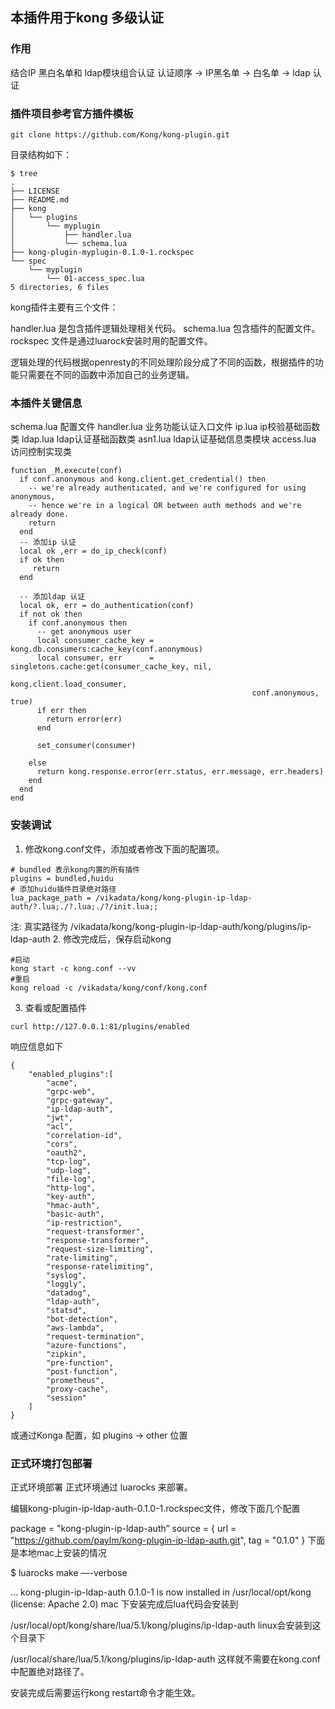 ## 本插件用于kong 多级认证

### 作用
结合IP 黑白名单和 ldap模块组合认证
认证顺序 -> IP黑名单 -> 白名单 -> ldap 认证

### 插件项目参考官方插件模板

```azure
git clone https://github.com/Kong/kong-plugin.git
```
目录结构如下：
```azure
$ tree
.
├── LICENSE
├── README.md
├── kong
│   └── plugins
│       └── myplugin
│           ├── handler.lua
│           └── schema.lua
├── kong-plugin-myplugin-0.1.0-1.rockspec
└── spec
    └── myplugin
        └── 01-access_spec.lua
5 directories, 6 files
```

kong插件主要有三个文件：

handler.lua 是包含插件逻辑处理相关代码。 schema.lua 包含插件的配置文件。 rockspec 文件是通过luarock安装时用的配置文件。

逻辑处理的代码根据openresty的不同处理阶段分成了不同的函数，根据插件的功能只需要在不同的函数中添加自己的业务逻辑。

### 本插件关键信息

schema.lua  配置文件
handler.lua 业务功能认证入口文件
ip.lua      ip校验基础函数类
ldap.lua    ldap认证基础函数类
asn1.lua    ldap认证基础信息类模块
access.lua  访问控制实现类
```azure
function _M.execute(conf)
  if conf.anonymous and kong.client.get_credential() then
    -- we're already authenticated, and we're configured for using anonymous,
    -- hence we're in a logical OR between auth methods and we're already done.
    return
  end
  -- 添加ip 认证
  local ok ,err = do_ip_check(conf)
  if ok then
     return
  end

  -- 添加ldap 认证
  local ok, err = do_authentication(conf)
  if not ok then
    if conf.anonymous then
      -- get anonymous user
      local consumer_cache_key = kong.db.consumers:cache_key(conf.anonymous)
      local consumer, err      = singletons.cache:get(consumer_cache_key, nil,
                                                      kong.client.load_consumer,
                                                      conf.anonymous, true)
      if err then
        return error(err)
      end

      set_consumer(consumer)

    else
      return kong.response.error(err.status, err.message, err.headers)
    end
  end
end
```

### 安装调试
1. 修改kong.conf文件，添加或者修改下面的配置项。
```
# bundled 表示kong内置的所有插件
plugins = bundled,huidu
# 添加huidu插件目录绝对路径
lua_package_path = /vikadata/kong/kong-plugin-ip-ldap-auth/?.lua;./?.lua;./?/init.lua;;
```
注: 真实路径为 /vikadata/kong/kong-plugin-ip-ldap-auth/kong/plugins/ip-ldap-auth
2. 修改完成后，保存启动kong
```azure
#启动
kong start -c kong.conf --vv
#重启
kong reload -c /vikadata/kong/conf/kong.conf
```

3. 查看或配置插件
```azure
curl http://127.0.0.1:81/plugins/enabled
```
响应信息如下
```azure
{
    "enabled_plugins":[
        "acme",
        "grpc-web",
        "grpc-gateway",
        "ip-ldap-auth",
        "jwt",
        "acl",
        "correlation-id",
        "cors",
        "oauth2",
        "tcp-log",
        "udp-log",
        "file-log",
        "http-log",
        "key-auth",
        "hmac-auth",
        "basic-auth",
        "ip-restriction",
        "request-transformer",
        "response-transformer",
        "request-size-limiting",
        "rate-limiting",
        "response-ratelimiting",
        "syslog",
        "loggly",
        "datadog",
        "ldap-auth",
        "statsd",
        "bot-detection",
        "aws-lambda",
        "request-termination",
        "azure-functions",
        "zipkin",
        "pre-function",
        "post-function",
        "prometheus",
        "proxy-cache",
        "session"
    ]
}
```
或通过Konga 配置，如 plugins -> other 位置

### 正式环境打包部署

正式环境部署
正式环境通过 luarocks 来部署。

编辑kong-plugin-ip-ldap-auth-0.1.0-1.rockspec文件，修改下面几个配置

package = "kong-plugin-ip-ldap-auth”
source = {
url = "https://github.com/paylm/kong-plugin-ip-ldap-auth.git",
tag = "0.1.0"
}
下面是本地mac上安装的情况

$ luarocks make —-verbose

...
kong-plugin-ip-ldap-auth 0.1.0-1 is now installed in /usr/local/opt/kong (license: Apache 2.0)
mac 下安装完成后lua代码会安装到

/usr/local/opt/kong/share/lua/5.1/kong/plugins/ip-ldap-auth
linux会安装到这个目录下

/usr/local/share/lua/5.1/kong/plugins/ip-ldap-auth
这样就不需要在kong.conf中配置绝对路径了。

安装完成后需要运行kong restart命令才能生效。


